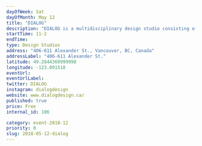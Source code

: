 ```yaml
---
dayOfWeek: Sat
dayOfMonth: May 12
title: "DIALOG"
description: "DIALOG is a multidisciplinary design studio consisting of Architecture, Landscape Architecture, Urban Planning, Interior Design, Structural Engineering, Mechanical Engineering and Electrical Engineering. <br> <br> For Vancouver Design Week we have created an interactive installation that poses questions about the impact of design on the wellbeing of our communities."
startTime: 11-2
endTime: 
type: Design Studios
address: "406-611 Alexander St., Vancouver, BC, Canada"
addressLabel: "406-611 Alexander St."
latitude: 49.2844369999998
longitude: -123.091518
eventUrl: 
eventUrlLabel: 
twitter: DIALOG
instagram: dialogdesign
website: www.dialogdesign.ca/
published: true
price: Free
internal_id: 106

category: event-2018-12
priority: 0
slug: 2018-05-12-dialog
---
```

